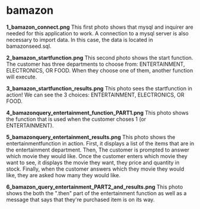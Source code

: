 # bamazon

**1_bamazon_connect.png**
This first photo shows that mysql and inquirer are needed for this application to work.
A connection to a mysql server is also necessary to import data. In this case, the data is located in bamazonseed.sql.

**2_bamazon_startfunction.png**
This second photo shows the start function. The customer has three departments to choose from: ENTERTAINMENT, ELECTRONICS, OR FOOD.
When they choose one of them, another function will execute. 

**3_bamazon_startfunction_results.png**
This photo sees the startfunction in action!
We can see the 3 choices: ENTERTAINMENT, ELECTRONICS, OR FOOD.

**4_bamazonquery_entertainment_function_PART1.png**
This photo shows the function that is used when the customer choses 1 (or ENTERTAINMENT).


**5_bamazonquery_entertainment_results.png**
This photo shows the entertainmentfunction in action. 
First, it displays a list of the items that are in the entertainment department. 
Then, The customer is prompted to answer which movie they would like. Once the customer enters which movie they want to see, it displays the movie they want, they price and quantity in stock.
Finally, when the customer answers which they movie they would like, they are asked how many they would like.

**6_bamazon_query_entertainment_PART2_and_results.png**
This photo shows the both the ".then" part of the entertainment function as well as a message that says that they're purchased item is on its way.
